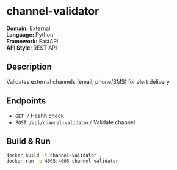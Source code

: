# channel-validator

**Domain:** External  
**Language:** Python  
**Framework:** FastAPI  
**API Style:** REST API  

## Description
Validates external channels (email, phone/SMS) for alert delivery.

## Endpoints

- `GET /` Health check
- `POST /api/channel-validator/` Validate channel

## Build & Run

```bash
docker build -t channel-validator .
docker run -p 4005:4005 channel-validator

